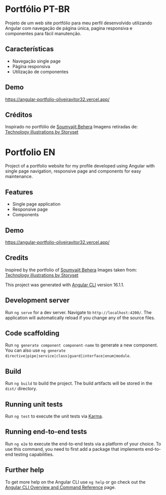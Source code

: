 # Portfólio PT-BR

Projeto de um web site portfólio para meu perfil desenvolvido utilizando Angular com navegação de página única, pagina responsiva e componentes para fácil manutenção.

## Características
- Navegação single page
- Página responsiva
- Utilização de componentes

## Demo
https://angular-portfolio-oliveiravitor32.vercel.app/

## Créditos
Inspirado no portfólio de <a href="https://soumyajit.vercel.app/" target="_blank">Soumyajit Behera</a> 
Imagens retiradas de: <a href="https://storyset.com/technology" target="_blank">Technology illustrations by Storyset</a> 

# Portfolio EN

Project of a portfolio website for my profile developed using Angular with single page navigation, responsive page and components for easy maintenance.

## Features
- Single page application
- Responsive page
- Components

## Demo
https://angular-portfolio-oliveiravitor32.vercel.app/

## Credits
Inspired by the portfolio of <a href="https://soumyajit.vercel.app/" target="_blank">Soumyajit Behera</a> 
Images taken from: <a href="https://storyset.com/technology" target="_blank">Technology illustrations by Storyset</a> 


This project was generated with [Angular CLI](https://github.com/angular/angular-cli) version 16.1.1.

## Development server

Run `ng serve` for a dev server. Navigate to `http://localhost:4200/`. The application will automatically reload if you change any of the source files.

## Code scaffolding

Run `ng generate component component-name` to generate a new component. You can also use `ng generate directive|pipe|service|class|guard|interface|enum|module`.

## Build

Run `ng build` to build the project. The build artifacts will be stored in the `dist/` directory.

## Running unit tests

Run `ng test` to execute the unit tests via [Karma](https://karma-runner.github.io).

## Running end-to-end tests

Run `ng e2e` to execute the end-to-end tests via a platform of your choice. To use this command, you need to first add a package that implements end-to-end testing capabilities.

## Further help

To get more help on the Angular CLI use `ng help` or go check out the [Angular CLI Overview and Command Reference](https://angular.io/cli) page.
